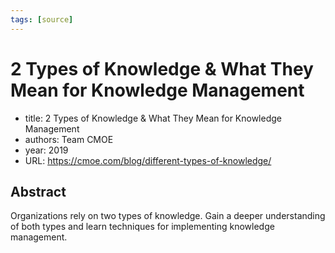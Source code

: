 ```yaml
---
tags: [source]
---
```


# 2 Types of Knowledge & What They Mean for Knowledge Management

- title: 2 Types of Knowledge & What They Mean for Knowledge Management
- authors: Team CMOE
- year: 2019
- URL: https://cmoe.com/blog/different-types-of-knowledge/

## Abstract
Organizations rely on two types of knowledge. Gain a deeper understanding of both types and learn techniques for implementing knowledge management.
